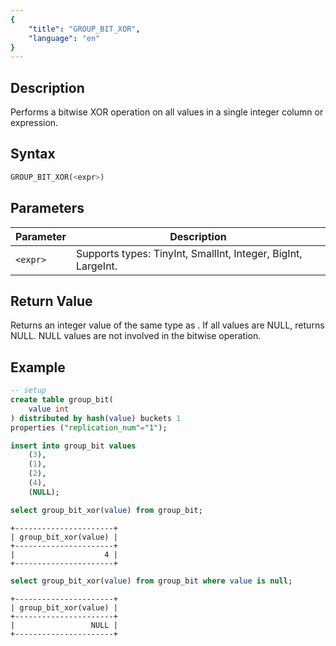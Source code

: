 ```yaml
---
{
    "title": "GROUP_BIT_XOR",
    "language": "en"
}
---
```


## Description

Performs a bitwise XOR operation on all values in a single integer column or expression.

## Syntax

```sql
GROUP_BIT_XOR(<expr>)
```

## Parameters

| Parameter | Description |
| -- | -- |
| `<expr>` | Supports types: TinyInt, SmallInt, Integer, BigInt, LargeInt. |

## Return Value

Returns an integer value of the same type as <expr>. If all values are NULL, returns NULL. NULL values are not involved in the bitwise operation.

## Example

```sql
-- setup
create table group_bit(
    value int
) distributed by hash(value) buckets 1
properties ("replication_num"="1");

insert into group_bit values
    (3),
    (1),
    (2),
    (4),
    (NULL);
```

```sql
select group_bit_xor(value) from group_bit;
```

```text
+----------------------+
| group_bit_xor(value) |
+----------------------+
|                    4 |
+----------------------+
```

```sql
select group_bit_xor(value) from group_bit where value is null;
```

```text
+----------------------+
| group_bit_xor(value) |
+----------------------+
|                 NULL |
+----------------------+
```
